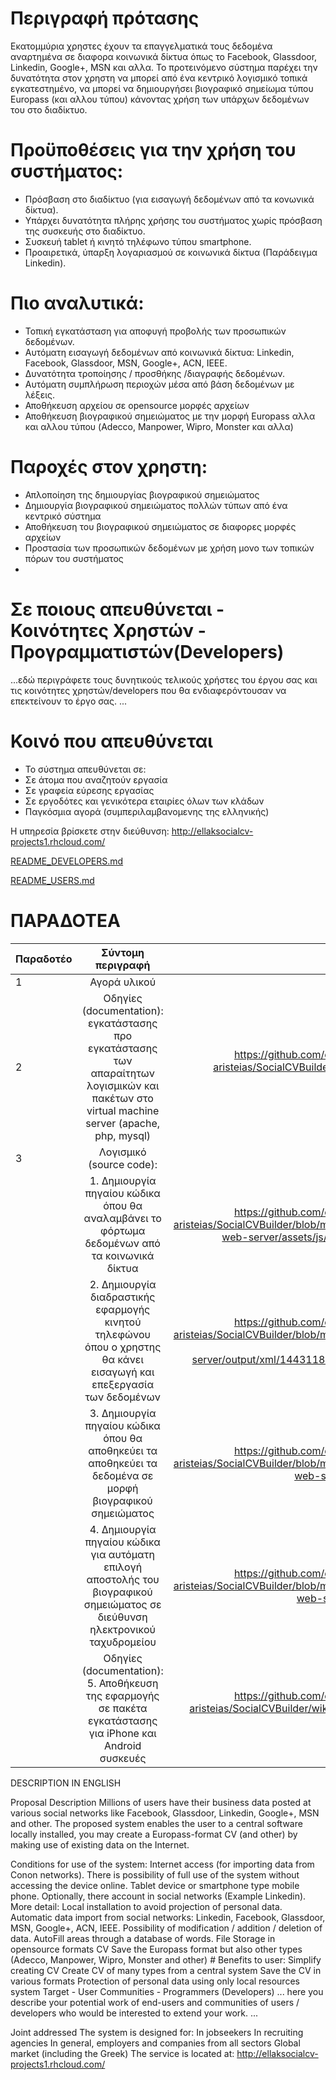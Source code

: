 # Περιγραφή πρότασης

Εκατομμύρια χρηστες έχουν τα επαγγελματικά τους δεδομένα αναρτημένα σε διαφορα κοινωνικά δίκτυα όπως το Facebook, Glassdoor, Linkedin, Google+, MSN και αλλα. Το προτεινόμενο σύστημα παρέχει την δυνατότητα στον χρηστη να μπορεί από ένα κεντρικό λογισμικό τοπικά εγκατεστημένο, να μπορεί να δημιουργήσει βιογραφικό σημείωμα τύπου Europass (και αλλου τύπου) κάνοντας χρήση των υπάρχων δεδομένων του στο διαδίκτυο.

# Προϋποθέσεις για την χρήση του συστήματος:

* Πρόσβαση στο διαδίκτυο (για εισαγωγή δεδομένων από τα κονωνικά δίκτυα).
* Υπάρχει δυνατότητα πλήρης χρήσης του συστήματος χωρίς πρόσβαση της συσκευής στο διαδίκτυο.
* Συσκευή tablet ή κινητό τηλέφωνο τύπου smartphone.
* Προαιρετικά, ύπαρξη λογαριασμού σε κοινωνικά δίκτυα (Παράδειγμα Linkedin).

# Πιο αναλυτικά:
* Τοπική εγκατάσταση για αποφυγή προβολής των προσωπικών δεδομένων.
* Αυτόματη εισαγωγή δεδομένων από κοινωνικά δίκτυα: Linkedin, Facebook, Glassdoor, MSN, Google+, ACN, IEEE.
* Δυνατότητα τροποίησης / προσθήκης /διαγραφής δεδομένων.
* Αυτόματη συμπλήρωση περιοχών μέσα από βάση δεδομένων με λέξεις.
* Αποθήκευση αρχείου σε opensource μορφές αρχείων
* Αποθήκευση βιογραφικού σημειώματος με την μορφή Europass αλλα και αλλου τύπου (Adecco, Manpower, Wipro, Monster και αλλα)
# Παροχές στον χρηστη:
* Απλοποίηση της δημιουργίας βιογραφικού σημειώματος
* Δημιουργία βιογραφικού σημειώματος πολλών τύπων από ένα κεντρικό σύστημα
* Αποθήκευση του βιογραφικού σημειώματος σε διαφορες μορφές αρχείων
* Προστασία των προσωπικών δεδομένων με χρήση μονο των τοπικών πόρων του συστήματος
* 

# Σε ποιους απευθύνεται - Κοινότητες Χρηστών - Προγραμματιστών(Developers) #
...εδώ περιγράφετε τους δυνητικούς τελικούς χρήστες του έργου σας και τις κοινότητες χρηστών/developers που θα ενδιαφερόντουσαν να επεκτείνουν το έργο σας. ...

# Κοινό που απευθύνεται
* Το σύστημα απευθύνεται σε:
* Σε άτομα που αναζητούν εργασία
* Σε γραφεία εύρεσης εργασίας
* Σε εργοδότες και γενικότερα εταιρίες όλων των κλάδων
* Παγκόσμια αγορά (συμπεριλαμβανομενης της ελληνικής)

Η υπηρεσία βρίσκετε στην διεύθυνση: 
http://ellaksocialcv-projects1.rhcloud.com/

[README_DEVELOPERS.md](README_DEVELOPERS.md)

[README_USERS.md](README_USERS.md)
# ΠΑΡΑΔΟΤΕΑ

| Παραδοτέο | Σύντομη περιγραφή | URL |
| ------------- |:-------------:| -----:|
| 1 | Αγορά υλικού |  |
| 2 | Οδηγίες (documentation): εγκατάστασης προ εγκατάστασης των απαραίτητων λογισμικών και πακέτων στο virtual machine server (apache, php, mysql) | https://github.com/ellak-monades-aristeias/SocialCVBuilder/wiki/Οδηγίες-εγκατάστασης |
| 3 | Λογισμικό (source code): |  |
|  | 1. Δημιουργία πηγαίου κώδικα όπου θα αναλαμβάνει το φόρτωμα δεδομένων από τα κοινωνικά δίκτυα |  https://github.com/ellak-monades-aristeias/SocialCVBuilder/blob/master/backend-web-server/assets/js/app/cvbuilder.js |
|  | 2. Δημιουργία διαδραστικής εφαρμογής κινητού τηλεφώνου όπου ο χρηστης θα κάνει εισαγωγή και επεξεργασία των δεδομένων |  https://github.com/ellak-monades-aristeias/SocialCVBuilder/blob/master/backend-web-server/output/xml/1443118927Brachos.xml |
|  | 3. Δημιουργία πηγαίου κώδικα όπου θα αποθηκεύει τα αποθηκεύει τα δεδομένα σε μορφή βιογραφικού σημειώματος |  https://github.com/ellak-monades-aristeias/SocialCVBuilder/blob/master/backend-web-server/cvxml.php |
|  | 4. Δημιουργία πηγαίου κώδικα για αυτόματη επιλογή αποστολής του βιογραφικού σημειώματος σε διεύθυνση ηλεκτρονικού ταχυδρομείου | https://github.com/ellak-monades-aristeias/SocialCVBuilder/blob/master/backend-web-server/index.php |
|  | Οδηγίες (documentation):  5. Αποθήκευση της εφαρμογής σε πακέτα εγκατάστασης για iPhone και Android συσκευές |  https://github.com/ellak-monades-aristeias/SocialCVBuilder/wiki/Building-The-App |


DESCRIPTION IN ENGLISH

Proposal Description
Millions of users have their business data posted at various social networks like Facebook, Glassdoor, Linkedin, Google+, MSN and other. The proposed system enables the user to a central software locally installed, you may create a Europass-format CV (and other) by making use of existing data on the Internet.

Conditions for use of the system:
Internet access (for importing data from Conon networks).
There is possibility of full use of the system without accessing the device online.
Tablet device or smartphone type mobile phone.
Optionally, there account in social networks (Example Linkedin).
More detail:
Local installation to avoid projection of personal data.
Automatic data import from social networks: Linkedin, Facebook, Glassdoor, MSN, Google+, ACN, IEEE.
Possibility of modification / addition / deletion of data.
AutoFill areas through a database of words.
File Storage in opensource formats
CV Save the Europass format but also other types (Adecco, Manpower, Wipro, Monster and other) # Benefits to user:
Simplify creating CV
Create CV of many types from a central system
Save the CV in various formats
Protection of personal data using only local resources system
Target - User Communities - Programmers (Developers)
... here you describe your potential work of end-users and communities of users / developers who would be interested to extend your work. ...

Joint addressed
The system is designed for:
In jobseekers
In recruiting agencies
In general, employers and companies from all sectors
Global market (including the Greek)
The service is located at: http://ellaksocialcv-projects1.rhcloud.com/




